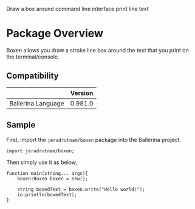 Draw a box around command line interface print line text

# Package Overview

Boxen allows you draw a stroke line box around the text that you print on the terminal/console.

## Compatibility

|                                 |       Version                  |
|  :---------------------------:  |  :---------------------------: |
|  Ballerina Language             |   0.981.0                      |

## Sample

First, import the `jeradrutnam/boxen` package into the Ballerina project.

```ballerina
import jeradrutnam/boxen;
```

Then simply use it as below,

```ballerina
function main(string... args){
    boxen:Boxen boxen = new();

    string boxedText = boxen.write("Hello world!");
    io:println(boxedText);
}
```